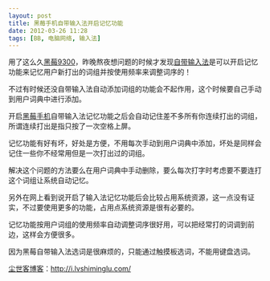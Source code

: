 ```yaml
---
layout: post
title: 黑莓手机自带输入法开启记忆功能
date: 2012-03-26 11:28
tags: [BB, 电脑网络, 输入法]
---
```

用了这么久<a href="http://i.lvshiminglu.com/tag/%e9%bb%91%e8%8e%939300" target="_blank">黑莓9300</a>，昨晚熬夜想问题的时候才发现<a href="http://i.lvshiminglu.com/blog/745.html" target="_blank">自带输入法</a>是可以开启记忆功能来记忆用户新打出的词组并按使用频率来调整词序的！

不过有时候还没自带输入法自动添加词组的功能会不起作用，这个时候要自己手动到用户词典中进行添加。

开启<a href="http://i.lvshiminglu.com/tag/blackberry" target="_blank">黑莓手机</a>自带输入法记忆功能之后会自动记住差不多所有你连续打出的词组，所谓连续打出是指只按了一次空格上屏。

记忆功能有好有坏，好处是方便，不用每次手动到用户词典中添加，坏处是同样会记住一些你不经常用但是一次打出过的词组。

解决这个问题的方法要么在用户词典中手动删除，要么每次打字时考虑要不要连打这个词组让系统自动记忆。

另外在网上看到说开启了输入法记忆功能后会比较占用系统资源，这一点没有证实，不过要使用更多的功能，占用点系统资源是很有必要的。

记忆功能按用户词组的使用频率自动调整词序很好用，可以把经常打的词调到前边，这样会方便很多。

因为黑莓自带输入法选词是很麻烦的，只能通过触摸板选词，不能用键盘选词。

<a href="http://i.lvshiminglu.com/">尘世客博客</a>：<a href="http://i.lvshiminglu.com/">http://i.lvshiminglu.com/</a>

